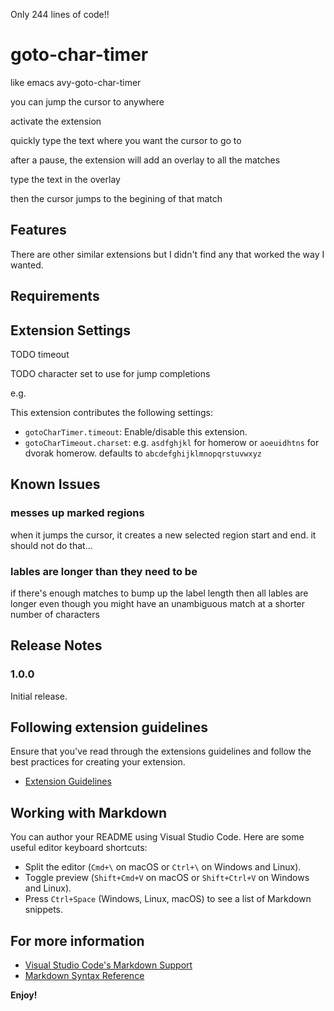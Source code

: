 Only 244 lines of code!!

# goto-char-timer

like emacs avy-goto-char-timer

you can jump the cursor to anywhere

activate the extension

quickly type the text where you want the cursor to go to

after a pause, the extension will add an overlay to all the matches

type the text in the overlay

then the cursor jumps to the begining of that match

## Features

There are other similar extensions but I didn't find any that worked the way I wanted.

## Requirements

## Extension Settings

TODO timeout

TODO character set to use for jump completions

e.g.

This extension contributes the following settings:

* `gotoCharTimer.timeout`: Enable/disable this extension.
* `gotoCharTimeout.charset`: e.g. `asdfghjkl` for homerow or `aoeuidhtns` for dvorak homerow. defaults to `abcdefghijklmnopqrstuvwxyz`

## Known Issues

### messes up marked regions
when it jumps the cursor, it creates a new selected region start and end. it should not do that...

### lables are longer than they need to be
if there's enough matches to bump up the label length then all lables are longer even though you might have an unambiguous match at a shorter number of characters

## Release Notes

### 1.0.0

Initial release.

## Following extension guidelines

Ensure that you've read through the extensions guidelines and follow the best practices for creating your extension.

* [Extension Guidelines](https://code.visualstudio.com/api/references/extension-guidelines)

## Working with Markdown

You can author your README using Visual Studio Code. Here are some useful editor keyboard shortcuts:

* Split the editor (`Cmd+\` on macOS or `Ctrl+\` on Windows and Linux).
* Toggle preview (`Shift+Cmd+V` on macOS or `Shift+Ctrl+V` on Windows and Linux).
* Press `Ctrl+Space` (Windows, Linux, macOS) to see a list of Markdown snippets.

## For more information

* [Visual Studio Code's Markdown Support](http://code.visualstudio.com/docs/languages/markdown)
* [Markdown Syntax Reference](https://help.github.com/articles/markdown-basics/)

**Enjoy!**
